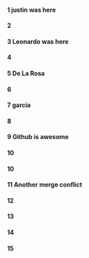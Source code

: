 #### 1 justin was here
#### 2
#### 3 Leonardo was here 
#### 4
#### 5 De La Rosa
#### 6
#### 7 garcia
#### 8

#### 9 Github is awesome




#### 10 


#### 10
#### 11 Another merge conflict 

#### 12
#### 13
#### 14
#### 15